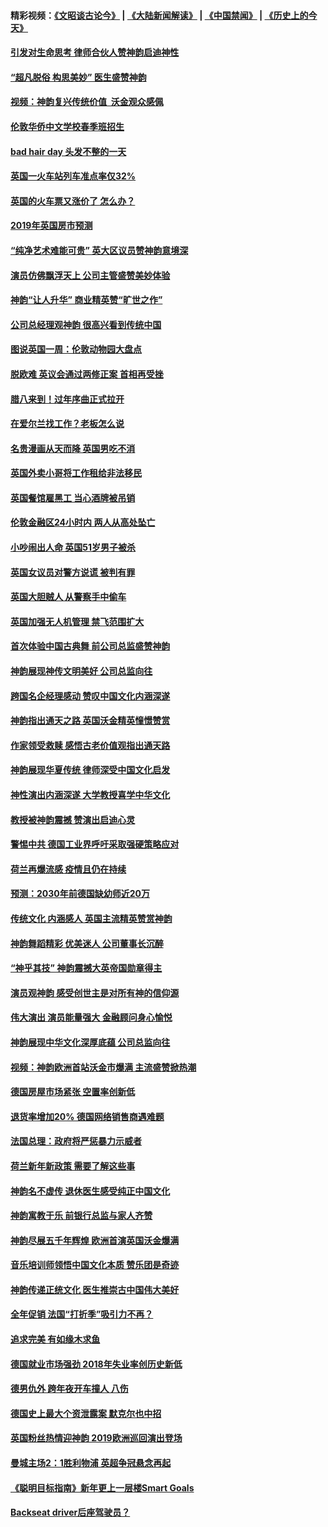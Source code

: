 #### 精彩视频：[《文昭谈古论今》](https://github.com/gfw-breaker/wenzhao/blob/master/README.md?t=01130030) | [《大陆新闻解读》](https://github.com/gfw-breaker/ntdtv-comedy/blob/master/README.md?t=01130030) | [《中国禁闻》](https://github.com/gfw-breaker/ntdtv-news/blob/master/README.md?t=01130030) | [《历史上的今天》](https://github.com/gfw-breaker/today-in-history/blob/master/README.md?t=01130030) 

#### [引发对生命思考 律师合伙人赞神韵启迪神性](../pages/nsc974/n10971151.md?t=01130030) 

#### [“超凡脱俗 构思美妙” 医生盛赞神韵](../pages/nsc974/n10971122.md?t=01130030) 

#### [视频：神韵复兴传统价值  沃金观众感佩](../pages/nsc974/n10970961.md?t=01130030) 

#### [伦敦华侨中文学校春季班招生](../pages/nsc974/n10970785.md?t=01130030) 

#### [bad hair day 头发不整的一天](../pages/nsc974/n10970780.md?t=01130030) 

#### [英国一火车站列车准点率仅32%](../pages/nsc974/n10970775.md?t=01130030) 

#### [英国的火车票又涨价了 怎么办？](../pages/nsc974/n10970766.md?t=01130030) 

#### [2019年英国房市预测](../pages/nsc974/n10970729.md?t=01130030) 

#### [“纯净艺术难能可贵” 英大区议员赞神韵意境深](../pages/nsc974/n10970162.md?t=01130030) 

#### [演员仿佛飘浮天上 公司主管盛赞美妙体验](../pages/nsc974/n10969882.md?t=01130030) 

#### [神韵“让人升华” 商业精英赞“旷世之作”](../pages/nsc974/n10969860.md?t=01130030) 

#### [公司总经理观神韵 很高兴看到传统中国](../pages/nsc974/n10969730.md?t=01130030) 

#### [图说英国一周：伦敦动物园大盘点](../pages/nsc974/n10969365.md?t=01130030) 

#### [脱欧难 英议会通过两修正案 首相再受挫](../pages/nsc974/n10968468.md?t=01130030) 

#### [腊八来到！过年序曲正式拉开](../pages/nsc974/n10968649.md?t=01130030) 

#### [在爱尔兰找工作？老板怎么说](../pages/nsc974/n10968555.md?t=01130030) 

#### [名贵漫画从天而降 英国男吃不消](../pages/nsc974/n10968559.md?t=01130030) 

#### [英国外卖小哥将工作租给非法移民](../pages/nsc974/n10968548.md?t=01130030) 

#### [英国餐馆雇黑工 当心酒牌被吊销](../pages/nsc974/n10968537.md?t=01130030) 

#### [伦敦金融区24小时内 两人从高处坠亡](../pages/nsc974/n10968533.md?t=01130030) 

#### [小吵闹出人命 英国51岁男子被杀](../pages/nsc974/n10968526.md?t=01130030) 

#### [英国女议员对警方说谎 被判有罪](../pages/nsc974/n10968517.md?t=01130030) 

#### [英国大胆贼人 从警察手中偷车](../pages/nsc974/n10968489.md?t=01130030) 

#### [英国加强无人机管理 禁飞范围扩大](../pages/nsc974/n10968473.md?t=01130030) 

#### [首次体验中国古典舞 前公司总监盛赞神韵](../pages/nsc974/n10967619.md?t=01130030) 

#### [神韵展现神传文明美好 公司总监向往](../pages/nsc974/n10967402.md?t=01130030) 

#### [跨国名企经理感动 赞叹中国文化内涵深遂](../pages/nsc974/n10967396.md?t=01130030) 

#### [神韵指出通天之路 英国沃金精英憧憬赞赏](../pages/nsc974/n10967254.md?t=01130030) 

#### [作家领受救赎 感悟古老价值观指出通天路](../pages/nsc974/n10967056.md?t=01130030) 

#### [神韵展现华夏传统 律师深受中国文化启发](../pages/nsc974/n10966824.md?t=01130030) 

#### [神性演出内涵深遂 大学教授喜学中华文化](../pages/nsc974/n10966804.md?t=01130030) 

#### [教授被神韵震撼 赞演出启迪心灵](../pages/nsc974/n10966792.md?t=01130030) 

#### [警惕中共 德国工业界呼吁采取强硬策略应对](../pages/nsc974/n10966701.md?t=01130030) 

#### [荷兰再爆流感 疫情且仍在持续](../pages/nsc974/n10965996.md?t=01130030) 

#### [预测：2030年前德国缺幼师近20万](../pages/nsc974/n10965934.md?t=01130030) 

#### [传统文化 内涵感人 英国主流精英赞赏神韵](../pages/nsc974/n10965374.md?t=01130030) 

#### [神韵舞蹈精彩 优美迷人 公司董事长沉醉](../pages/nsc974/n10965237.md?t=01130030) 

#### [“神乎其技” 神韵震撼大英帝国勋章得主](../pages/nsc974/n10964718.md?t=01130030) 

#### [演员观神韵 感受创世主是对所有神的信仰源](../pages/nsc974/n10964931.md?t=01130030) 

#### [伟大演出 演员能量强大 金融顾问身心愉悦](../pages/nsc974/n10964616.md?t=01130030) 

#### [神韵展现中华文化深厚底蕴 公司总监向往](../pages/nsc974/n10964581.md?t=01130030) 

#### [视频：神韵欧洲首站沃金市爆满 主流盛赞掀热潮](../pages/nsc974/n10964483.md?t=01130030) 

#### [德国房屋市场紧张 空置率创新低](../pages/nsc974/n10964397.md?t=01130030) 

#### [退货率增加20% 德国网络销售商遇难题](../pages/nsc974/n10964456.md?t=01130030) 

#### [法国总理：政府将严惩暴力示威者](../pages/nsc974/n10963993.md?t=01130030) 

#### [荷兰新年新政策 需要了解这些事](../pages/nsc974/n10963965.md?t=01130030) 

#### [神韵名不虚传 退休医生感受纯正中国文化](../pages/nsc974/n10962905.md?t=01130030) 

#### [神韵寓教于乐 前银行总监与家人齐赞](../pages/nsc974/n10962993.md?t=01130030) 

#### [神韵尽展五千年辉煌 欧洲首演英国沃金爆满](../pages/nsc974/n10962683.md?t=01130030) 

#### [音乐培训师领悟中国文化本质 赞乐团是奇迹](../pages/nsc974/n10962443.md?t=01130030) 

#### [神韵传递正统文化 医生推崇古中国伟大美好](../pages/nsc974/n10962397.md?t=01130030) 

#### [全年促销 法国“打折季”吸引力不再？](../pages/nsc974/n10961553.md?t=01130030) 

#### [追求完美 有如缘木求鱼](../pages/nsc974/n10962255.md?t=01130030) 

#### [德国就业市场强劲 2018年失业率创历史新低](../pages/nsc974/n10961491.md?t=01130030) 

#### [德男仇外 跨年夜开车撞人 八伤](../pages/nsc974/n10961367.md?t=01130030) 

#### [德国史上最大个资泄露案 默克尔也中招](../pages/nsc974/n10960100.md?t=01130030) 

#### [英国粉丝热情迎神韵 2019欧洲巡回演出登场](../pages/nsc974/n10958683.md?t=01130030) 

#### [曼城主场2：1胜利物浦 英超争冠悬念再起](../pages/nsc974/n10954843.md?t=01130030) 

#### [《聪明目标指南》新年更上一层楼Smart Goals](../pages/nsc974/n10954583.md?t=01130030) 

#### [Backseat driver后座驾驶员？](../pages/nsc974/n10954192.md?t=01130030) 

